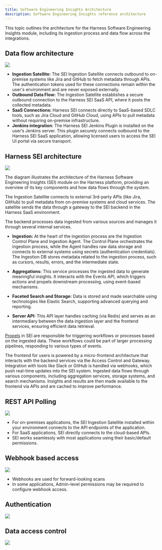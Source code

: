 ```yaml
---
title: Software Engineering Insights Architecture
description: Software Engineering Insights reference architecture
---
```


This topic outlines the architecture for the Harness Software Engineering Insights module, including its ingestion process and data flow across the integrations.

## Data flow architecture

![](../static/sei-data-flow-architecture.png)

* **Ingestion Satellite:** The SEI Ingestion Satellite connects outbound to on-premise systems like Jira and GitHub to fetch metadata through APIs. The authentication tokens used for these connections remain within the user's environment and are never exposed externally.
* **Outbound Data Flow:** The Ingestion Satellite establishes a secure outbound connection to the Harness SEI SaaS API, where it posts the collected metadata.
* **SaaS Connections:** Harness SEI connects directly to SaaS-based SDLC tools, such as Jira Cloud and GitHub Cloud, using APIs to pull metadata without requiring on-premise infrastructure.
* **Jenkins integration**: The Harness SEI Jenkins Plugin is installed on the user’s Jenkins server. This plugin securely connects outbound to the Harness SEI SaaS application, allowing licensed users to access the SEI UI portal via secure transport.

## Harness SEI architecture

![](../static/harness-sei-architecture.png)

The diagram illustrates the architecture of the Harness Software Engineering Insights (SEI) module on the Harness platform, providing an overview of its key components and how data flows through the system.

The Ingestion Satellite connects to external 3rd-party APIs (like Jira, GitHub) to pull metadata from on-premise systems and cloud services. The satellite sends the data through a gateway to the SEI backend in the Harness SaaS environment.

The backend processes data ingested from various sources and manages it through several internal services.

* **Ingestion:** At the heart of the ingestion process are the Ingestion Control Plane and Ingestion Agent. The Control Plane orchestrates the ingestion process, while the Agent handles raw data storage and connects to external systems using secrets (authentication credentials). The Ingestion DB stores metadata related to the ingestion process, such as cursors, results, errors, and the intermediate state.

* **Aggregations:** This service processes the ingested data to generate meaningful insights. It interacts with the Events API, which triggers actions and propels downstream processing, using event-based mechanisms.

* **Faceted Search and Storage:** Data is stored and made searchable using technologies like Elastic Search, supporting advanced querying and reporting.

* **Server API:** This API layer handles caching (via Redis) and serves as an intermediary between the data ingestion layer and the frontend services, ensuring efficient data retrieval.

[Propels](/docs/software-engineering-insights/setup-sei/sei-propels-scripts/propels-overview) in SEI are responsible for triggering workflows or processes based on the ingested data. 
These workflows could be part of larger processing pipelines, responding to various types of events.

The frontend for users is powered by a micro-frontend architecture that interacts with the backend services via the Access Control and Gateway.
Integration with tools like Slack or GitHub is handled via webhooks, which push real-time updates into the SEI system.
Ingested data flows through various components, including aggregation services, storage systems, and search mechanisms.
Insights and results are then made available to the frontend via APIs and are cached to improve performance.

## REST API Polling

![](../static/rest-api-polling.png)

* For on-premises applications, the SEI Ingestion Satellite installed within your environment connects to the API endpoints of the application.
* For SaaS applications, SEI directly connects to the cloud-based APIs.
* SEI works seamlessly with most applications using their basic/default permissions.

## Webhook based access

![](../static/sei-webhook-based-access.png)

* Webhooks are used for forward-looking scans
* In some applications, Admin-level permissions may be required to configure webhook access.

## Authentication

![](../static/sei-authentication.png)

## Data access control

![](../static/data-access-control.png)